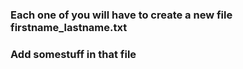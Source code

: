 ### Each one of you will have to create a new file firstname_lastname.txt
### Add somestuff in that file
